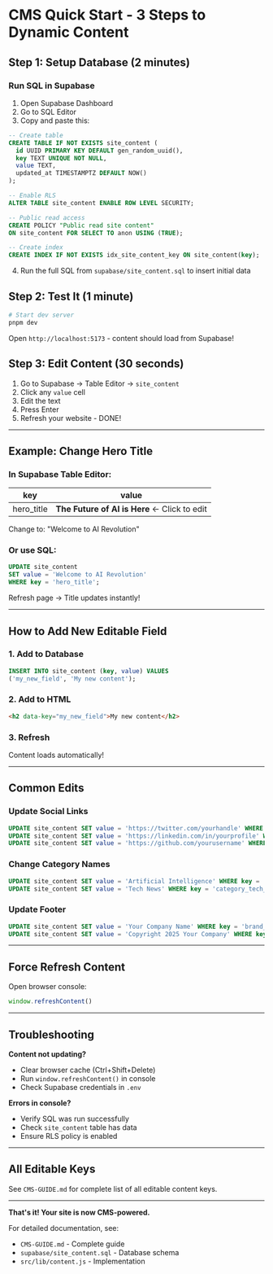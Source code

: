 # CMS Quick Start - 3 Steps to Dynamic Content

## Step 1: Setup Database (2 minutes)

### Run SQL in Supabase

1. Open Supabase Dashboard
2. Go to SQL Editor
3. Copy and paste this:

```sql
-- Create table
CREATE TABLE IF NOT EXISTS site_content (
  id UUID PRIMARY KEY DEFAULT gen_random_uuid(),
  key TEXT UNIQUE NOT NULL,
  value TEXT,
  updated_at TIMESTAMPTZ DEFAULT NOW()
);

-- Enable RLS
ALTER TABLE site_content ENABLE ROW LEVEL SECURITY;

-- Public read access
CREATE POLICY "Public read site content"
ON site_content FOR SELECT TO anon USING (TRUE);

-- Create index
CREATE INDEX IF NOT EXISTS idx_site_content_key ON site_content(key);
```

4. Run the full SQL from `supabase/site_content.sql` to insert initial data

## Step 2: Test It (1 minute)

```bash
# Start dev server
pnpm dev
```

Open `http://localhost:5173` - content should load from Supabase!

## Step 3: Edit Content (30 seconds)

1. Go to Supabase → Table Editor → `site_content`
2. Click any `value` cell
3. Edit the text
4. Press Enter
5. Refresh your website - DONE!

---

## Example: Change Hero Title

### In Supabase Table Editor:

| key | value |
|-----|-------|
| hero_title | **The Future of AI is Here** ← Click to edit |

Change to: "Welcome to AI Revolution"

### Or use SQL:

```sql
UPDATE site_content 
SET value = 'Welcome to AI Revolution' 
WHERE key = 'hero_title';
```

Refresh page → Title updates instantly!

---

## How to Add New Editable Field

### 1. Add to Database

```sql
INSERT INTO site_content (key, value) VALUES
('my_new_field', 'My new content');
```

### 2. Add to HTML

```html
<h2 data-key="my_new_field">My new content</h2>
```

### 3. Refresh

Content loads automatically!

---

## Common Edits

### Update Social Links

```sql
UPDATE site_content SET value = 'https://twitter.com/yourhandle' WHERE key = 'social_twitter';
UPDATE site_content SET value = 'https://linkedin.com/in/yourprofile' WHERE key = 'social_linkedin';
UPDATE site_content SET value = 'https://github.com/yourusername' WHERE key = 'social_github';
```

### Change Category Names

```sql
UPDATE site_content SET value = 'Artificial Intelligence' WHERE key = 'category_ai_title';
UPDATE site_content SET value = 'Tech News' WHERE key = 'category_tech_title';
```

### Update Footer

```sql
UPDATE site_content SET value = 'Your Company Name' WHERE key = 'brand_name';
UPDATE site_content SET value = 'Copyright 2025 Your Company' WHERE key = 'footer_copyright';
```

---

## Force Refresh Content

Open browser console:

```javascript
window.refreshContent()
```

---

## Troubleshooting

**Content not updating?**
- Clear browser cache (Ctrl+Shift+Delete)
- Run `window.refreshContent()` in console
- Check Supabase credentials in `.env`

**Errors in console?**
- Verify SQL was run successfully
- Check `site_content` table has data
- Ensure RLS policy is enabled

---

## All Editable Keys

See `CMS-GUIDE.md` for complete list of all editable content keys.

---

**That's it! Your site is now CMS-powered.**

For detailed documentation, see:
- `CMS-GUIDE.md` - Complete guide
- `supabase/site_content.sql` - Database schema
- `src/lib/content.js` - Implementation
